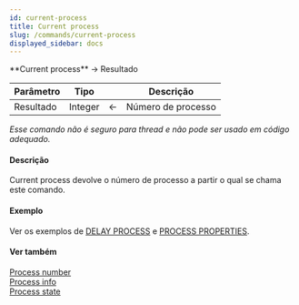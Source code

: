 ```yaml
---
id: current-process
title: Current process
slug: /commands/current-process
displayed_sidebar: docs
---
```


<!--REF #_command_.Current process.Syntax-->**Current process**  -> Resultado<!-- END REF-->
<!--REF #_command_.Current process.Params-->
| Parâmetro | Tipo |  | Descrição |
| --- | --- | --- | --- |
| Resultado | Integer | &#8592; | Número de processo |

<!-- END REF-->

*Esse comando não é seguro para thread e não pode ser usado em código adequado.*


#### Descrição 

<!--REF #_command_.Current process.Summary-->Current process devolve o número de processo a partir o qual se chama este comando.<!-- END REF-->

#### Exemplo 

Ver os exemplos de [DELAY PROCESS](delay-process.md "DELAY PROCESS") e [PROCESS PROPERTIES](process-properties.md "PROCESS PROPERTIES").

#### Ver também 

[Process number](process-number.md)  
[Process info](../commands/process-info.md)  
[Process state](process-state.md)  